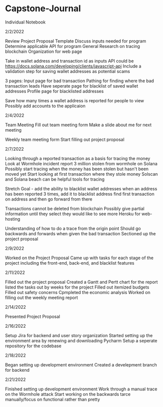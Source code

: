 # Capstone-Journal
Individual Notebook

2/2/2022

  Review Project Proposal Template
  Discuss inputs needed for program
  Determine applicable API for program
  General Research on tracing blockchain
  Organization for web page
  
  Take in wallet address and transaction id as inputs
  API could be https://docs.solana.com/developing/clients/javascript-api
  Include a validation step for saving wallet addresses as potential scams
  
  3 pages:
    Input page for bad transaction
    Pathing for finding where the bad transaction leads
    Have seperate page for blacklist of saved wallet addresses
    Profile page for blacklisted addresses
 
  Save how many times a wallet address is reported for people to view
  Possibly add accounts to the applicaion

2/4/2022

  Team Meeting
  Fill out team meeting form
  Make a slide about me for next meeting

  Weekly team meeting form
  Start filling out project proposal

2/7/2022

  Looking through a reported transaction as a basis for tracing the money
  Look at Wormhole incident report
    3 million stolen from wormhole on Solana
  Possibly start tracing when the money has been stolen but hasn't been moved yet
  Start looking at first transaction where they stole money
  Solscan and Solana beach can be helpful tools for tracing
  
  Stretch Goal - add the ability to blacklist wallet addresses
    when an address has been reported 3 times, add it to blacklist address
    find first transaction on address and then go forward from there
    
  Transactions cannot be deleted from blockchain
  Possibly give partial information until they select they would like to see more
  Heroku for web-hosting

  Understanding of how to do a trace from the origin point
  Should go backwards and forwards when given the bad transaction
  Sectioned up the project proposal 
  
2/9/2022

Worked on the Project Proposal 
Came up with tasks for each stage of the project including the front-end, back-end, and blacklist features

2/11/2022

Filled out the project proposal
  Created a Gantt and Pertt chart for the report
    listed the tasks out by weeks for the project
  Filled out itemized budgets
  Filled out safety concerns
  Cpmpleted the economic analysis
Worked on filling out the weekly meeting report

2/14/2022

  Presented Project Proposal
  
2/16/2022

  Setup Jira for backend and user story organization
  Started setting up the environment area by renewing and downloading Pycharm
  Setup a seperate repository for the codebase
  
2/18/2022

  Began setting up development environment
  Created a develepment branch for backend 
  
2/21/2022

  Finished setting up development environment
  Work through a manual trace on the Wormhole attack
  Start working on the backwards tarce manually/focus on functional rather than pretty
  
